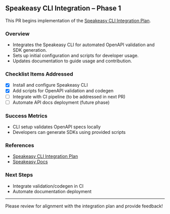 ## Speakeasy CLI Integration – Phase 1

This PR begins implementation of the [Speakeasy CLI Integration Plan](.cursor/plan/01-speakeasy-integration.md).

### Overview

- Integrates the Speakeasy CLI for automated OpenAPI validation and SDK generation.
- Sets up initial configuration and scripts for developer usage.
- Updates documentation to guide usage and contribution.

### Checklist Items Addressed

- [x] Install and configure Speakeasy CLI
- [x] Add scripts for OpenAPI validation and codegen
- [ ] Integrate with CI pipeline (to be addressed in next PR)
- [ ] Automate API docs deployment (future phase)

### Success Metrics

- CLI setup validates OpenAPI specs locally
- Developers can generate SDKs using provided scripts

### References

- [Speakeasy CLI Integration Plan](.cursor/plan/01-speakeasy-integration.md)
- [Speakeasy Docs](https://www.speakeasyapi.dev/docs)

### Next Steps

- Integrate validation/codegen in CI
- Automate documentation deployment

---

Please review for alignment with the integration plan and provide feedback!